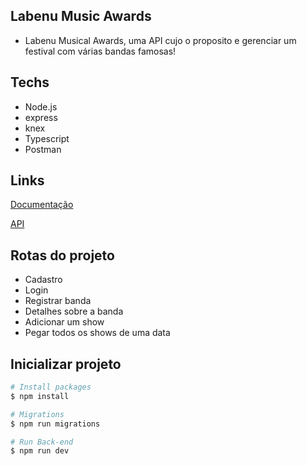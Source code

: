 ## Labenu Music Awards
- Labenu Musical Awards, uma API cujo o proposito e gerenciar um festival com 
várias bandas famosas!

## Techs
- Node.js
- express
- knex
- Typescript
- Postman

## Links

 <a href="[https://shop-bike.herokuapp.com](https://documenter.getpostman.com/view/19295583/UyxhonQY)">Documentação</a>
 
 <a href="[https://shop-bike.herokuapp.com](https://lama-lab.herokuapp.com)">API</a>

## Rotas do projeto
* Cadastro
* Login
* Registrar banda
* Detalhes sobre a banda
* Adicionar um show
* Pegar todos os shows de uma data
## Inicializar projeto


```bash
# Install packages
$ npm install

# Migrations
$ npm run migrations

# Run Back-end
$ npm run dev
```
